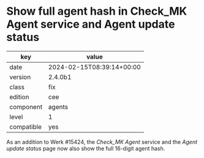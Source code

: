 [//]: # (werk v2)
# Show full agent hash in Check_MK Agent service and Agent update status

key        | value
---------- | ---
date       | 2024-02-15T08:39:14+00:00
version    | 2.4.0b1
class      | fix
edition    | cee
component  | agents
level      | 1
compatible | yes

As an addition to Werk #15424, the *Check_MK Agent* service and the
*Agent update status* page now also show the full 16-digit agent hash.
